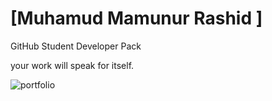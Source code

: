 # [Muhamud Mamunur Rashid ]

GitHub Student Developer Pack

your work will speak for itself.



![portfolio](https://user-images.githubusercontent.com/78067017/152632129-81ea159f-223e-475c-95e1-fac7ad554816.PNG)
